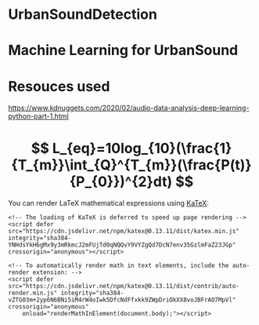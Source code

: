 # UrbanSoundDetection
# Machine Learning for UrbanSound

# Resouces used
  https://www.kdnuggets.com/2020/02/audio-data-analysis-deep-learning-python-part-1.html


# $$ L_{eq}=10log_{10}(\frac{1}{T_{m}}\int_{Q}^{T_{m}}(\frac{P(t)}{P_{0}})^{2}dt) $$
You can render LaTeX mathematical expressions using [KaTeX](https://khan.github.io/KaTeX/):

 <head>
    <link rel="stylesheet" href="https://cdn.jsdelivr.net/npm/katex@0.13.11/dist/katex.min.css" integrity="sha384-Um5gpz1odJg5Z4HAmzPtgZKdTBHZdw8S29IecapCSB31ligYPhHQZMIlWLYQGVoc" crossorigin="anonymous">

    <!-- The loading of KaTeX is deferred to speed up page rendering -->
    <script defer src="https://cdn.jsdelivr.net/npm/katex@0.13.11/dist/katex.min.js" integrity="sha384-YNHdsYkH6gMx9y3mRkmcJ2mFUjTd0qNQQvY9VYZgQd7DcN7env35GzlmFaZ23JGp" crossorigin="anonymous"></script>

    <!-- To automatically render math in text elements, include the auto-render extension: -->
    <script defer src="https://cdn.jsdelivr.net/npm/katex@0.13.11/dist/contrib/auto-render.min.js" integrity="sha384-vZTG03m+2yp6N6BNi5iM4rW4oIwk5DfcNdFfxkk9ZWpDriOkXX8voJBFrAO7MpVl" crossorigin="anonymous"
        onload="renderMathInElement(document.body);"></script>
  </head>
